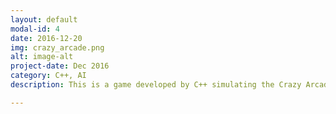 ```yaml
---
layout: default
modal-id: 4
date: 2016-12-20
img: crazy_arcade.png
alt: image-alt
project-date: Dec 2016
category: C++, AI
description: This is a game developed by C++ simulating the Crazy Arcade. This game has three modes and two NPC. Player can put bomb to go ahead. <a href="https://github.com/yehan-xiao/UNNC-EVENT">Click to See More</a>.

---
```

